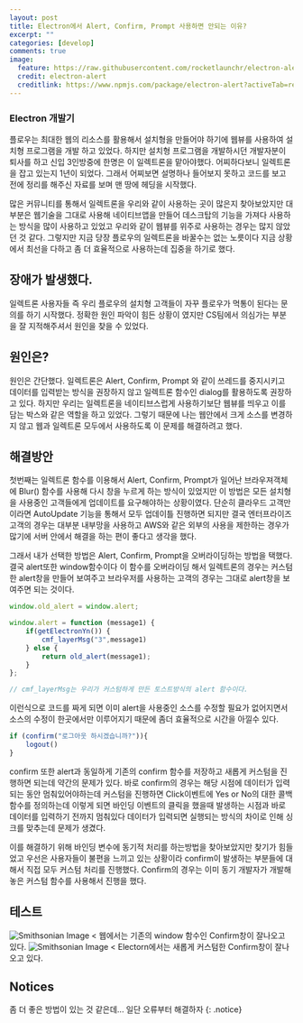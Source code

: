 ```yaml
---
layout: post
title: Electron에서 Alert, Confirm, Prompt 사용하면 안되는 이유? 
excerpt: ""
categories: [develop]
comments: true
image:
  feature: https://raw.githubusercontent.com/rocketlaunchr/electron-alert/HEAD/assets/electronalert.png
  credit: electron-alert
  creditlink: https://www.npmjs.com/package/electron-alert?activeTab=readme
---
```



### Electron 개발기
플로우는 최대한 웹의 리소스를 활용해서 설치형을 만들어야 하기에 웹뷰를 사용하여 설치형 프로그램을 개발 하고 있었다. 하지만 설치형 프로그램을 개발하시던 개발자분이 퇴사를 하고 신입 3인방중에 한명은 이 일렉트론을 맡아야했다. 어찌하다보니 일렉트론을 잡고 있는지 1년이 되었다. 그래서 어찌보면 설명하나 들어보지 못하고 코드를 보고 전에 정리를 해주신 자료를 보며 맨 땅에 헤딩을 시작했다. 


많은 커뮤니티를 통해서 일렉트론을 우리와 같이 사용하는 곳이 많은지 찾아보았지만 대부분은 웹기술을 그대로 사용해 네이티브앱을 만들어 데스크탑의 기능을 가져다 사용하는 방식을 많이 사용하고 있었고 우리와 같이 웹뷰를 위주로 사용하는 경우는 많지 않았던 것 같다. 그렇지만 지금 당장 플로우의 일렉트론을 바꿀수는 없는 노릇이다 지금 상황에서 최선을 다하고 좀 더 효율적으로 사용하는데 집중을 하기로 했다.

## 장애가 발생했다.
일렉트론 사용자들 즉 우리 플로우의 설치형 고객들이 자꾸 플로우가 먹통이 된다는 문의를 하기 시작했다. 정확한 원인 파악이 힘든 상황이 였지만 CS팀에서 의심가는 부분을 잘 지적해주셔서 원인을 찾을 수 있었다. 

## 원인은?
원인은 간단했다. 일렉트론은 Alert, Confirm, Prompt 와 같이 쓰레드를 중지시키고 데이터를 입력받는 방식을 권장하지 않고 일렉트론 함수인 dialog를 활용하도록 권장하고 있다. 하지만 우리는 일렉트론을 네이티브스럽게 사용하기보단 웹뷰를 띄우고 이를 담는 박스와 같은 역할을 하고 있었다. 그렇기 때문에 나는 웹안에서 크게 소스를 변경하지 않고 웹과 일렉트론 모두에서 사용하도록 이 문제를 해결하려고 했다.

## 해결방안
첫번째는 일렉트론 함수를 이용해서 Alert, Confirm, Prompt가 일어난 브라우져객체에 Blur() 함수를 사용해 다시 창을 누르게 하는 방식이 있었지만 이 방법은 모든 설치형을 사용중인 고객들에게 업데이트를 요구해야하는 상황이였다. 단순히 클라우드 고객만이라면 AutoUpdate 기능을 통해서 모두 업데이틀 진행하면 되지만 결국 엔터프라이즈 고객의 경우는 대부분 내부망을 사용하고 AWS와 같은 외부의 사용을 제한하는 경우가 많기에 서버 안에서 해결을 하는 편이 좋다고 생각을 했다.

그래서 내가 선택한 방법은  Alert, Confirm, Prompt을 오버라이딩하는 방법을 택했다.
결국 alert또한 window함수이다 이 함수를 오버라이딩 해서 일렉트론의 경우는 커스텀한 alert창을 만들어 보여주고 브라우저를 사용하는 고객의 경우는 그대로 alert창을 보여주면 되는 것이다.

~~~js
window.old_alert = window.alert; 

window.alert = function (message1) {
	if(getElectronYn()) {
		cmf_layerMsg("3",message1)
	} else {
        return old_alert(message1);
	}
};

// cmf_layerMsg는 우리가 커스텀하게 만든 토스트방식의 alert 함수이다.
~~~

이런식으로 코드를 짜게 되면 이미 alert을 사용중인 소스를 수정할 필요가 없어지면서 소스의 수정이 한곳에서만 이루어지기 때문에 좀더 효율적으로 시간을 아낄수 있다.

~~~js
if (confirm("로그아웃 하시겠습니까?")){
    logout()
}
~~~

confirm 또한 alert과 동일하게 기존의 confirm 함수를 저장하고 새롭게 커스텀을 진행하면 되는데 약간의 문제가 있다.
바로 confirm의 경우는 해당 시점에 데이터가 입력되는 동안 멈춰있어야하는데 커스텀을 진행하면 Click이벤트에 Yes or No의 대한 콜백함수를 정의하는데 이렇게 되면 바인딩 이벤트의 클릭을 했을때 발생하는 시점과 바로 데이터를 입력하기 전까지 멈춰있다 데이터가 입력되면 실행되는 방식의 차이로 인해 싱크를 맞추는데 문제가 생겼다.

이를 해결하기 위해 바인딩 변수에 동기적 처리를 하는방법을 찾아보았지만 찾기가 힘들었고 우선은 사용자들이 불편을 느끼고 있는 상황이라 confirm이 발생하는 부분들에 대해서 직접 모두 커스텀 처리를 진행했다. Confirm의 경우는 이미 동기 개발자가 개발해놓은 커스텀 함수를 사용해서 진행을 했다.


## 테스트

![Smithsonian Image <](https://github.com/rumor1993/rumor1993.github.io/blob/master/img/image.png?raw=true)
웹에서는 기존의 window 함수인 Confirm창이 잘나오고 있다.
![Smithsonian Image <](https://github.com/rumor1993/rumor1993.github.io/blob/master/img/image%20(1).png?raw=true)
Electorn에서는 새롭게 커스텀한 Confirm창이 잘나오고 있다.


## Notices
좀 더 좋은 방법이 있는 것 같은데... 일단 오류부터 해결하자
{: .notice}
